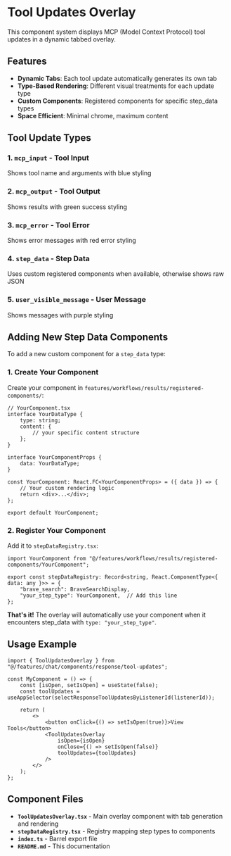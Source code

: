 # Tool Updates Overlay

This component system displays MCP (Model Context Protocol) tool updates in a dynamic tabbed overlay.

## Features

- **Dynamic Tabs**: Each tool update automatically generates its own tab
- **Type-Based Rendering**: Different visual treatments for each update type
- **Custom Components**: Registered components for specific step_data types
- **Space Efficient**: Minimal chrome, maximum content

## Tool Update Types

### 1. `mcp_input` - Tool Input
Shows tool name and arguments with blue styling

### 2. `mcp_output` - Tool Output  
Shows results with green success styling

### 3. `mcp_error` - Tool Error
Shows error messages with red error styling

### 4. `step_data` - Step Data
Uses custom registered components when available, otherwise shows raw JSON

### 5. `user_visible_message` - User Message
Shows messages with purple styling

## Adding New Step Data Components

To add a new custom component for a `step_data` type:

### 1. Create Your Component

Create your component in `features/workflows/results/registered-components/`:

```tsx
// YourComponent.tsx
interface YourDataType {
    type: string;
    content: {
        // your specific content structure
    };
}

interface YourComponentProps {
    data: YourDataType;
}

const YourComponent: React.FC<YourComponentProps> = ({ data }) => {
    // Your custom rendering logic
    return <div>...</div>;
};

export default YourComponent;
```

### 2. Register Your Component

Add it to `stepDataRegistry.tsx`:

```tsx
import YourComponent from "@/features/workflows/results/registered-components/YourComponent";

export const stepDataRegistry: Record<string, React.ComponentType<{ data: any }>> = {
    "brave_search": BraveSearchDisplay,
    "your_step_type": YourComponent,  // Add this line
};
```

**That's it!** The overlay will automatically use your component when it encounters step_data with `type: "your_step_type"`.

## Usage Example

```tsx
import { ToolUpdatesOverlay } from "@/features/chat/components/response/tool-updates";

const MyComponent = () => {
    const [isOpen, setIsOpen] = useState(false);
    const toolUpdates = useAppSelector(selectResponseToolUpdatesByListenerId(listenerId));

    return (
        <>
            <button onClick={() => setIsOpen(true)}>View Tools</button>
            <ToolUpdatesOverlay
                isOpen={isOpen}
                onClose={() => setIsOpen(false)}
                toolUpdates={toolUpdates}
            />
        </>
    );
};
```

## Component Files

- **`ToolUpdatesOverlay.tsx`** - Main overlay component with tab generation and rendering
- **`stepDataRegistry.tsx`** - Registry mapping step types to components
- **`index.ts`** - Barrel export file
- **`README.md`** - This documentation

